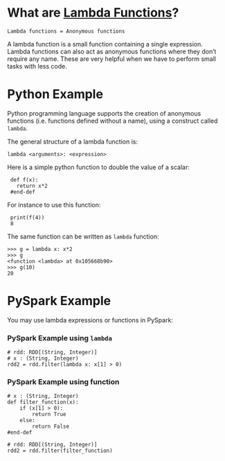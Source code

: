 # What are [Lambda Functions](Lambda_Expressions.pdf)?

	Lambda functions = Anonymous functions
A lambda function is a small function containing a single expression. 
Lambda functions can also act as anonymous functions where they don’t 
require any name. These are very helpful when we have to perform small 
tasks with less code.


# Python Example

Python programming language supports the creation of anonymous functions 
(i.e. functions defined without a name), using a construct called `lambda`.

The general structure of a lambda function is:

 	lambda <arguments>: <expression>
 

Here is a simple python function to double the value of a scalar:

	 def f(x): 
	   return x*2
     #end-def

For instance to use this function:

	 print(f(4))
	 8
 

The same function can be written as `lambda` function:

 	>>> g = lambda x: x*2
	>>> g
	<function <lambda> at 0x105668b90>
	>>> g(10)
	20
	

# PySpark Example

You may use lambda expressions or functions in PySpark:


### PySpark Example using `lambda` 

	# rdd: RDD[(String, Integer)]
	# x : (String, Integer)
	rdd2 = rdd.filter(lambda x: x[1] > 0)
	

### PySpark Example using function

	# x : (String, Integer)
	def filter_function(x):
		if (x[1] > 0):
			return True
		else:
			return False
	#end-def

	# rdd: RDD[(String, Integer)]
	rdd2 = rdd.filter(filter_function)

